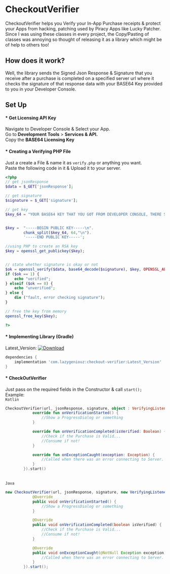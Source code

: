 # CheckoutVerifier
CheckoutVerifier helps you Verify your In-App Purchase receipts & protect your Apps from hacking, patching used by Piracy Apps like Lucky Patcher.
<br/>Since I was using these classes in every project, the Copy/Pasting of classes was annoying so thought of releasing it as a library which might be of help to others too!


## How does it work?
Well, the library sends the Signed Json Response & Signature that you receive after a purchase is completed on a specified server url where it checks the signature of that response data with your BASE64 Key provided to you in your Developer Console.


## Set Up
#### * Get Licensing API Key
Navigate to Developer Console & Select your App.
<br/>Go to <b>Development Tools</b> > <b>Services & API.</b>
<br/>Copy the <b>BASE64 Licensing Key</b>

#### * Creating a Verifying PHP File
Just a create a File & name it as `verify.php` or anything you want.
<br/>Paste the following code in it & Upload it to your server.

```php
<?php
// get jsonResponse
$data = $_GET['jsonResponse'];

// get signature
$signature = $_GET['signature'];

// get key
$key_64 = "YOUR BASE64 KEY THAT YOU GOT FROM DEVELOPER CONSOLE, THERE SHOULD BE NO SPACES!";


$key =  "-----BEGIN PUBLIC KEY-----\n".
        chunk_split($key_64, 64,"\n").
        '-----END PUBLIC KEY-----';

//using PHP to create an RSA key
$key = openssl_get_publickey($key);


// state whether signature is okay or not
$ok = openssl_verify($data, base64_decode($signature), $key, OPENSSL_ALGO_SHA1);
if ($ok == 1) {
    echo "verified";
} elseif ($ok == 0) {
    echo "unverified";
} else {
    die ("fault, error checking signature");
}

// free the key from memory
openssl_free_key($key);

?>
```

#### * Implementing Library (Gradle)
Latest_Version: [![Download](https://api.bintray.com/packages/itznotabug/Maven/CheckoutVerifier/images/download.svg) ](https://bintray.com/itznotabug/Maven/CheckoutVerifier/_latestVersion)
<br/>
```gradle
dependencies {
    implementation 'com.lazygeniouz:checkout-verifier:Latest_Version'
}
```

#### * CheckOutVerifier
Just pass on the required fields in the Constructor & call `start();`
<br/>Example:
<br/>`Kotlin`
```kotlin
CheckoutVerifier(url, jsonResponse, signature, object : VerifyingListener {
            override fun onVerificationStarted() {
                //Show a ProgressDialog or something
            }

            override fun onVerificationCompleted(isVerified: Boolean) {
                //Check if the Purchase is Valid...
                //Consume if not!
            }

            override fun onExceptionCaught(exception: Exception) {
                //Called when there was an error connecting to Server.
            }
        }).start()
```
<br/>`Java`
``` java
new CheckoutVerifier(url, jsonResponse, signature, new VerifyingListener() {
            @Override
            public void onVerificationStarted() {
                //Show a ProgressDialog or something
            }

            @Override
            public void onVerificationCompleted(boolean isVerified) {
                //Check if the Purchase is Valid...
                //Consume if not!
            }

            @Override
            public void onExceptionCaught(@NotNull Exception exception) {
                //Called when there was an error connecting to Server.
            }
        }).start();

```